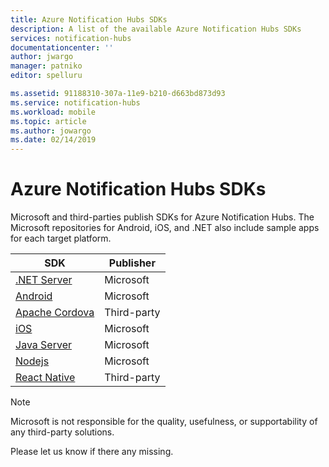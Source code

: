 ```yaml
---
title: Azure Notification Hubs SDKs
description: A list of the available Azure Notification Hubs SDKs
services: notification-hubs
documentationcenter: ''
author: jwargo
manager: patniko
editor: spelluru

ms.assetid: 91188310-307a-11e9-b210-d663bd873d93
ms.service: notification-hubs
ms.workload: mobile
ms.topic: article
ms.author: jowargo
ms.date: 02/14/2019
---
```


# Azure Notification Hubs SDKs

Microsoft and third-parties publish SDKs for Azure Notification Hubs. The Microsoft repositories for Android, iOS, and .NET also include sample apps for each target platform.

| SDK            | Publisher      |
| -------------- | -------------- |
| [.NET Server](https://github.com/Azure/azure-notificationhubs-dotnet) | Microsoft |
| [Android](https://github.com/Azure/azure-notificationhubs/tree/master/Android)  |Microsoft |
| [Apache Cordova](https://github.com/derek82511/cordova-azure-notification-hubs) | Third-party |
| [iOS](https://github.com/Azure/azure-notificationhubs-ios) |Microsoft |
| [Java Server](https://github.com/Azure/azure-notificationhubs-java-backend) |Microsoft |
| [Nodejs](https://github.com/Azure/azure-sdk-for-node) | Microsoft |
| [React Native](https://github.com/CatalystCode/react-native-azurenotificationhub) | Third-party |

> [!Note]
> Microsoft is not responsible for the quality, usefulness, or supportability of any third-party solutions.

Please let us know if there any missing.